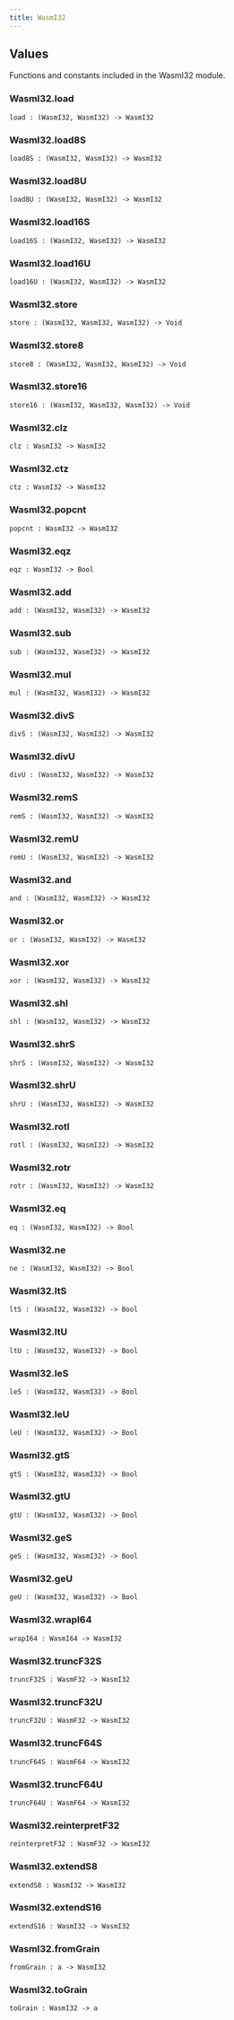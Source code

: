 ```yaml
---
title: WasmI32
---
```


## Values

Functions and constants included in the WasmI32 module.

### WasmI32.**load**

```grain
load : (WasmI32, WasmI32) -> WasmI32
```

### WasmI32.**load8S**

```grain
load8S : (WasmI32, WasmI32) -> WasmI32
```

### WasmI32.**load8U**

```grain
load8U : (WasmI32, WasmI32) -> WasmI32
```

### WasmI32.**load16S**

```grain
load16S : (WasmI32, WasmI32) -> WasmI32
```

### WasmI32.**load16U**

```grain
load16U : (WasmI32, WasmI32) -> WasmI32
```

### WasmI32.**store**

```grain
store : (WasmI32, WasmI32, WasmI32) -> Void
```

### WasmI32.**store8**

```grain
store8 : (WasmI32, WasmI32, WasmI32) -> Void
```

### WasmI32.**store16**

```grain
store16 : (WasmI32, WasmI32, WasmI32) -> Void
```

### WasmI32.**clz**

```grain
clz : WasmI32 -> WasmI32
```

### WasmI32.**ctz**

```grain
ctz : WasmI32 -> WasmI32
```

### WasmI32.**popcnt**

```grain
popcnt : WasmI32 -> WasmI32
```

### WasmI32.**eqz**

```grain
eqz : WasmI32 -> Bool
```

### WasmI32.**add**

```grain
add : (WasmI32, WasmI32) -> WasmI32
```

### WasmI32.**sub**

```grain
sub : (WasmI32, WasmI32) -> WasmI32
```

### WasmI32.**mul**

```grain
mul : (WasmI32, WasmI32) -> WasmI32
```

### WasmI32.**divS**

```grain
divS : (WasmI32, WasmI32) -> WasmI32
```

### WasmI32.**divU**

```grain
divU : (WasmI32, WasmI32) -> WasmI32
```

### WasmI32.**remS**

```grain
remS : (WasmI32, WasmI32) -> WasmI32
```

### WasmI32.**remU**

```grain
remU : (WasmI32, WasmI32) -> WasmI32
```

### WasmI32.**and**

```grain
and : (WasmI32, WasmI32) -> WasmI32
```

### WasmI32.**or**

```grain
or : (WasmI32, WasmI32) -> WasmI32
```

### WasmI32.**xor**

```grain
xor : (WasmI32, WasmI32) -> WasmI32
```

### WasmI32.**shl**

```grain
shl : (WasmI32, WasmI32) -> WasmI32
```

### WasmI32.**shrS**

```grain
shrS : (WasmI32, WasmI32) -> WasmI32
```

### WasmI32.**shrU**

```grain
shrU : (WasmI32, WasmI32) -> WasmI32
```

### WasmI32.**rotl**

```grain
rotl : (WasmI32, WasmI32) -> WasmI32
```

### WasmI32.**rotr**

```grain
rotr : (WasmI32, WasmI32) -> WasmI32
```

### WasmI32.**eq**

```grain
eq : (WasmI32, WasmI32) -> Bool
```

### WasmI32.**ne**

```grain
ne : (WasmI32, WasmI32) -> Bool
```

### WasmI32.**ltS**

```grain
ltS : (WasmI32, WasmI32) -> Bool
```

### WasmI32.**ltU**

```grain
ltU : (WasmI32, WasmI32) -> Bool
```

### WasmI32.**leS**

```grain
leS : (WasmI32, WasmI32) -> Bool
```

### WasmI32.**leU**

```grain
leU : (WasmI32, WasmI32) -> Bool
```

### WasmI32.**gtS**

```grain
gtS : (WasmI32, WasmI32) -> Bool
```

### WasmI32.**gtU**

```grain
gtU : (WasmI32, WasmI32) -> Bool
```

### WasmI32.**geS**

```grain
geS : (WasmI32, WasmI32) -> Bool
```

### WasmI32.**geU**

```grain
geU : (WasmI32, WasmI32) -> Bool
```

### WasmI32.**wrapI64**

```grain
wrapI64 : WasmI64 -> WasmI32
```

### WasmI32.**truncF32S**

```grain
truncF32S : WasmF32 -> WasmI32
```

### WasmI32.**truncF32U**

```grain
truncF32U : WasmF32 -> WasmI32
```

### WasmI32.**truncF64S**

```grain
truncF64S : WasmF64 -> WasmI32
```

### WasmI32.**truncF64U**

```grain
truncF64U : WasmF64 -> WasmI32
```

### WasmI32.**reinterpretF32**

```grain
reinterpretF32 : WasmF32 -> WasmI32
```

### WasmI32.**extendS8**

```grain
extendS8 : WasmI32 -> WasmI32
```

### WasmI32.**extendS16**

```grain
extendS16 : WasmI32 -> WasmI32
```

### WasmI32.**fromGrain**

```grain
fromGrain : a -> WasmI32
```

### WasmI32.**toGrain**

```grain
toGrain : WasmI32 -> a
```

